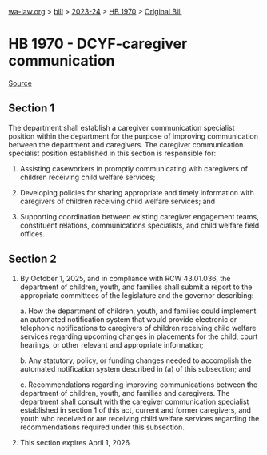 [wa-law.org](/) > [bill](/bill/) > [2023-24](/bill/2023-24/) > [HB 1970](/bill/2023-24/hb/1970/) > [Original Bill](/bill/2023-24/hb/1970/1/)

# HB 1970 - DCYF-caregiver communication

[Source](http://lawfilesext.leg.wa.gov/biennium/2023-24/Pdf/Bills/House%20Bills/1970.pdf)

## Section 1
The department shall establish a caregiver communication specialist position within the department for the purpose of improving communication between the department and caregivers. The caregiver communication specialist position established in this section is responsible for:

1. Assisting caseworkers in promptly communicating with caregivers of children receiving child welfare services;

2. Developing policies for sharing appropriate and timely information with caregivers of children receiving child welfare services; and

3. Supporting coordination between existing caregiver engagement teams, constituent relations, communications specialists, and child welfare field offices.

## Section 2
1. By October 1, 2025, and in compliance with RCW 43.01.036, the department of children, youth, and families shall submit a report to the appropriate committees of the legislature and the governor describing:

    a. How the department of children, youth, and families could implement an automated notification system that would provide electronic or telephonic notifications to caregivers of children receiving child welfare services regarding upcoming changes in placements for the child, court hearings, or other relevant and appropriate information;

    b. Any statutory, policy, or funding changes needed to accomplish the automated notification system described in (a) of this subsection; and

    c. Recommendations regarding improving communications between the department of children, youth, and families and caregivers. The department shall consult with the caregiver communication specialist established in section 1 of this act, current and former caregivers, and youth who received or are receiving child welfare services regarding the recommendations required under this subsection.

2. This section expires April 1, 2026.
